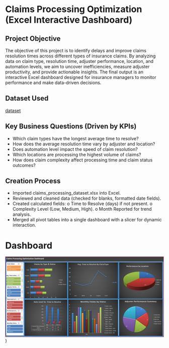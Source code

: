 # Claims Processing Optimization (Excel Interactive Dashboard)
## Project Objective
The objective of this project is to identify delays and improve claims resolution times across different types of insurance claims. By analyzing data on claim type, resolution time, adjuster performance, location, and automation levels, we aim to uncover inefficiencies, measure adjuster productivity, and provide actionable insights. The final output is an interactive Excel dashboard designed for insurance managers to monitor performance and make data-driven decisions.
## Dataset Used
<a href="https://github.com/lbrownjr75-glitch/Claim-Processing-Optimization/blob/main/claims_processing_dataset1.0.xlsx">dataset</a>
## Key Business Questions (Driven by KPIs)
-	Which claim types have the longest average time to resolve?
-	How does the average resolution time vary by adjuster and location?
-	Does automation level impact the speed of claim resolution?
-	Which locations are processing the highest volume of claims?
-	How does claim complexity affect processing time and claim status outcomes?
## Creation Process
-	Imported claims_processing_dataset.xlsx into Excel.
-	Reviewed and cleaned data (checked for blanks, formatted date fields). 
-	Created calculated fields:
o	Time to Resolve (days) if not present.
o	Complexity Level (Low, Medium, High). 
o	Month Reported for trend analysis.
-	Merged all pivot tables into a single dashboard with a slicer for dynamic interaction.
# Dashboard
![image alt](https://github.com/lbrownjr75-glitch/Claim-Processing-Optimization/blob/main/Screenshot%202025-08-06%20115812.png))
